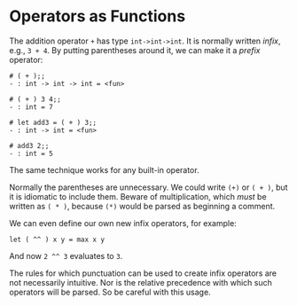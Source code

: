 # Operators as Functions

The addition operator `+` has type `int->int->int`. It is normally
written *infix*, e.g., `3 + 4`. By putting parentheses around it, we can
make it a *prefix* operator: 

```
# ( + );;
- : int -> int -> int = <fun>

# ( + ) 3 4;;
- : int = 7

# let add3 = ( + ) 3;;
- : int -> int = <fun>

# add3 2;;
- : int = 5
```

The same technique works for any built-in operator. 

Normally the parentheses are unnecessary. We could write `(+)` or `( + )`, but
it is idiomatic to include them. Beware of multiplication, which *must* be
written as `( * )`, because `(*)` would be parsed as beginning a comment.

We can even define our own new infix operators, for example:
```
let ( ^^ ) x y = max x y
```
And now `2 ^^ 3` evaluates to `3`.

The rules for which punctuation can be used to create infix operators are not
necessarily intuitive. Nor is the relative precedence with which such operators
will be parsed. So be careful with this usage.
